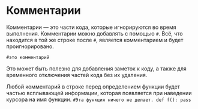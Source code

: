 # Комментарии
Комментарии — это части кода, которые игнорируются во время выполнения.
Комментарии можно добавлять с помощью `#`. Всё, что находится в той же строке после `#`, является комментарием и будет проигнорировано.

`#это комментарий`

Это может быть полезно для добавления заметок к коду, а также для временного отключения частей кода без их удаления.

Любой комментарий в строке перед определением функции будет частью всплывающей информации, которая появляется при наведении курсора на имя функции.
`#Эта функция ничего не делает.
def f():
    pass`
